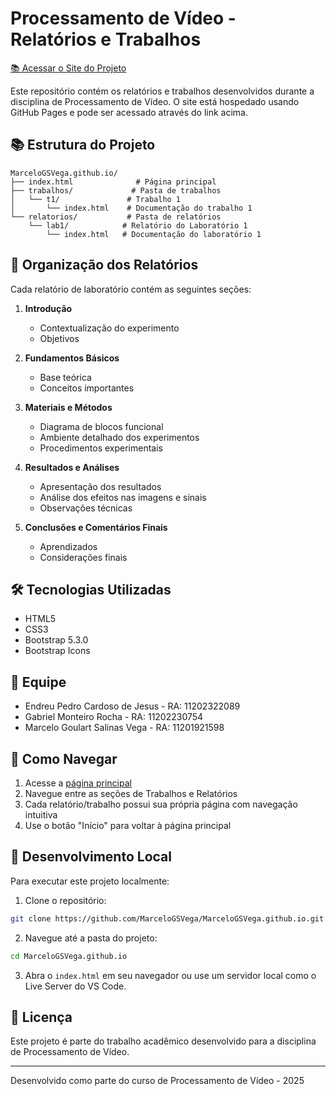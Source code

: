 # Processamento de Vídeo - Relatórios e Trabalhos

<a href="https://marcelogsvega.github.io/" target="_blank">
  📚 Acessar o Site do Projeto
</a>

Este repositório contém os relatórios e trabalhos desenvolvidos durante a disciplina de Processamento de Vídeo. O site está hospedado usando GitHub Pages e pode ser acessado através do link acima.

## 📚 Estrutura do Projeto

```
MarceloGSVega.github.io/
├── index.html              # Página principal
├── trabalhos/             # Pasta de trabalhos
│   └── t1/               # Trabalho 1
│       └── index.html    # Documentação do trabalho 1
└── relatorios/           # Pasta de relatórios
    └── lab1/            # Relatório do Laboratório 1
        └── index.html   # Documentação do laboratório 1
```

## 📝 Organização dos Relatórios

Cada relatório de laboratório contém as seguintes seções:

1. **Introdução**
   - Contextualização do experimento
   - Objetivos

2. **Fundamentos Básicos**
   - Base teórica
   - Conceitos importantes

3. **Materiais e Métodos**
   - Diagrama de blocos funcional
   - Ambiente detalhado dos experimentos
   - Procedimentos experimentais

4. **Resultados e Análises**
   - Apresentação dos resultados
   - Análise dos efeitos nas imagens e sinais
   - Observações técnicas

5. **Conclusões e Comentários Finais**
   - Aprendizados
   - Considerações finais

## 🛠 Tecnologias Utilizadas

- HTML5
- CSS3
- Bootstrap 5.3.0
- Bootstrap Icons

## 👥 Equipe

- Endreu Pedro Cardoso de Jesus - RA: 11202322089
- Gabriel Monteiro Rocha - RA: 11202230754
- Marcelo Goulart Salinas Vega - RA: 11201921598

## 📖 Como Navegar

1. Acesse a [página principal](https://marcelogsvega.github.io)
2. Navegue entre as seções de Trabalhos e Relatórios
3. Cada relatório/trabalho possui sua própria página com navegação intuitiva
4. Use o botão "Início" para voltar à página principal

## 🚀 Desenvolvimento Local

Para executar este projeto localmente:

1. Clone o repositório:
```bash
git clone https://github.com/MarceloGSVega/MarceloGSVega.github.io.git
```

2. Navegue até a pasta do projeto:
```bash
cd MarceloGSVega.github.io
```

3. Abra o `index.html` em seu navegador ou use um servidor local como o Live Server do VS Code.

## 📜 Licença

Este projeto é parte do trabalho acadêmico desenvolvido para a disciplina de Processamento de Vídeo.

---
Desenvolvido como parte do curso de Processamento de Vídeo - 2025
